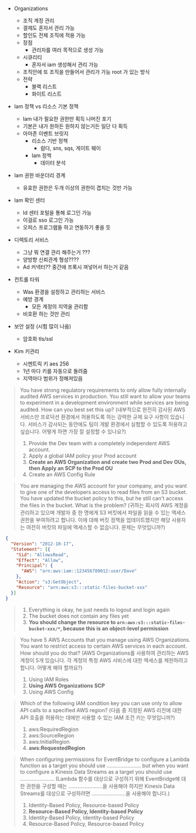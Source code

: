 - Organizations
    - 조직 계정 관리
    - 결제도 혼자서 관리 가능
    - 할인도 전체 조직에 적용 가능
    - 장점
        - 관리자를 여러 목적으로 생성 가능
    - 시큐리티
        - 혼자서 iam 생성해서 관리 가능
    - 조직안에 또 조직을 만들어서 관리가 가능 root 가 있는 방식
    - 전략
        - 블랙 리스트
        - 화이트 리스트
- Iam 정책 vs 리소스 기본 정책
    - Iam 내가 필요한 권한만 획득 나머진 포기
    - 기본은 내가 원하든 원하지 않는거든 일단 다 획득
    - 아마존 이벤트 브릿지
        - 리소스 기반 정책
            - 람다, sns, sqs, 게이트 웨이
        - Iam 정책
            - 데이터 분석
- Iam 권한 바운더리 경계
    - 유효한 권한은 두개 이상의 권한이 겹치는 것만 가능 
- Iam 확인 센터
    - Id 센터 포털을 통해 로그인 가능
    - 이걸로 sso 로그인 가능
    - 오피스 프로그램들 하고 연동하기 좋을 듯 
-  디렉토리 서비스
    - 그냥 뭐 연결 관리 해주는거 ???
    - 양방향 신뢰관계 형성????
    - Ad 커넥터?? 중간에 프록시 껴넣어서 하는거 같음

- 컨트롤 타워
    - Was 환경을 설정하고 관리하는 서비스
    - 예방 경계
        - 모든 계정의 지역을 관리함
    - 비호환 하는 것만 관리
- 보안 설정 (시험 많이 나옴)
    - 암호화 tls/ssl
- Kim 키관리
    - 시멘트릭 키 aes 256
    - 1년 마다 키를 자동으로 돌려줌
    - 지역마다 범위가 정해져있음

> You have strong regulatory requirements to only allow fully internally audited AWS services in production. You still want to allow your teams to experiment in a development environment while services are being audited. How can you best set this up?
> (내부적으로 완전히 감사된 AWS 서비스만 프로덕션 환경에서 허용하도록 하는 강력한 규제 요구 사항이 있습니다. 서비스가 감사되는 동안에도 팀이 개발 환경에서 실험할 수 있도록 허용하고 싶습니다. 어떻게 하면 가장 잘 설정할 수 있나요?)
> 1. Provide the Dev team with a completely independent AWS account.
> 2. Apply a global IAM policy your Prod account
> 3. **Create an AWS Organization and create two Prod and Dev OUs, then Apply an SCP to the Prod OU**
> 4. Create an AWS Config Rule

> You are managing the AWS account for your company, and you want to give one of the developers access to read files from an S3 bucket. You have updated the bucket policy to this, but he still can't access the files in the bucket. What is the problem?
> (귀하는 회사의 AWS 계정을 관리하고 있으며 개발자 중 한 명에게 S3 버킷에서 파일을 읽을 수 있는 액세스 권한을 부여하려고 합니다. 이에 대해 버킷 정책을 업데이트했지만 해당 사용자는 여전히 버킷의 파일에 액세스할 수 없습니다. 문제는 무엇입니까?)
```json
{
  "Version": "2012-10-17",
  "Statement": [{
    "Sid": "AllowsRead",
    "Effect": "Allow",
    "Principal": {
      "AWS": "arn:aws:iam::123456789012:user/Dave"
    },
    "Action": "s3:GetObject",
    "Resource": "arn:aws:s3:::static-files-bucket-xxx"
  }]
}
```
> 1. Everything is okay, he just needs to logout and login again
> 2. The bucket does not contain any files yet
> 3. **You should change the resource to <code>arn:aws:s3:::static-files-bucket-xxx/*</code>, because this is an object-level permission**

> You have 5 AWS Accounts that you manage using AWS Organizations. You want to restrict access to certain AWS services in each account. How should you do that?
> (AWS Organizations를 사용하여 관리하는 AWS 계정이 5개 있습니다. 각 계정의 특정 AWS 서비스에 대한 액세스를 제한하려고 합니다. 어떻게 해야 할까요?)
> 1. Using IAM Roles
> 2. **Using AWS Organizations SCP**
> 3. Using AWS Config

> Which of the following IAM condition key you can use only to allow API calls to a specified AWS region?
> (다음 중 지정된 AWS 리전에 대한 API 호출을 허용하는 데에만 사용할 수 있는 IAM 조건 키는 무엇입니까?)
> 1. aws:RequiredRegion
> 2. aws:SourceRegion
> 3. aws:InitialRegion
> 4. **aws:RequestedRegion**

> When configuring permissions for EventBridge to configure a Lambda function as a target you should use ………………….. but when you want to configure a Kinesis Data Streams as a target you should use …………………..
> (Lambda 함수를 대상으로 구성하기 위해 EventBridge에 대한 권한을 구성할 때는 …………………..을 사용해야 하지만 Kinesis Data Streams를 대상으로 구성하려면 …………………..을 사용해야 합니다.)
> 1. Identity-Based Policy, Resource-based Policy
> 2. **Resource-Based Policy, Identity-based Policy**
> 3. Identity-Based Policy, Identity-based Policy
> 4. Resource-Based Policy, Resource-based Policy
